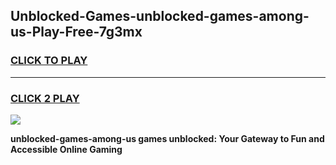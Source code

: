 
## Unblocked-Games-unblocked-games-among-us-Play-Free-7g3mx
<h3>
<a href="https://premium76.site?title=unblocked-games-among-us&ref=15A">CLICK TO PLAY</a></h3>
<hr>

<h3>
<a href="https://premium76.site?title=unblocked-games-among-us&ref=15A">CLICK 2 PLAY</a>
  
</h3>

<a href="https://premium76.site?title=unblocked-games-among-us&ref=15A"><img src="https://clearcache.store/games.png"></a>


**unblocked-games-among-us games unblocked: Your Gateway to Fun and Accessible Online Gaming**
